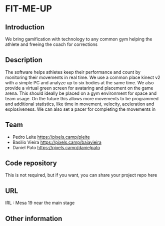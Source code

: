 # FIT-ME-UP
 
## Introduction
 
We bring gamification with technology to any common gym helping the athlete and freeing the coach for corrections
 
## Description
 
The software helps athletes keep their performance and count by monitoring their movements in real time.
We use a common place kinect v2 with a simple PC and analyze up to six bodies at the same time. We also provide a virtual green screen for avataring and placement on the game arena.
This should ideally be placed on a gym environment for space and team usage.
On the future this allows more movements to be programmed and additional statistics, like time in movement, velocity, aceleration and explosiveness.
We can also set a pacer for completing the movements in
 
## Team
 
* Pedro Leite https://pixels.camp/pleite
* Basilio Vieira https://pixels.camp/baiavieira
* Daniel Pato https://pixels.camp/danielpato
 
## Code repository
 
This is not required, but if you want, you can share your project repo here
 
## URL
 
IRL : Mesa 19 near the main stage
 
## Other information
 
